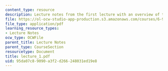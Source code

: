 ```yaml
---
content_type: resource
description: Lecture notes from the first lecture with an overview of the course.
file: https://ol-ocw-studio-app-production.s3.amazonaws.com/courses/6-973-communication-system-design-spring-2006/95da07c89090a3f2d266248031ed19e8_lecture_1.pdf
file_type: application/pdf
learning_resource_types:
- Lecture Notes
ocw_type: OCWFile
parent_title: Lecture Notes
parent_type: CourseSection
resourcetype: Document
title: lecture_1.pdf
uid: 95da07c8-9090-a3f2-d266-248031ed19e8
---
```

